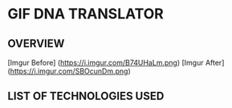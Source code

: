 # GIF DNA TRANSLATOR


## OVERVIEW
[Imgur Before] (https://i.imgur.com/B74UHaLm.png)
[Imgur After]  (https://i.imgur.com/SBOcunDm.png)

## LIST OF TECHNOLOGIES USED


